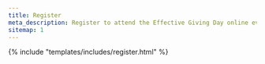 ```yaml
---
title: Register
meta_description: Register to attend the Effective Giving Day online event on the 28th November 2022
sitemap: 1
---
```


{% include "templates/includes/register.html" %}
